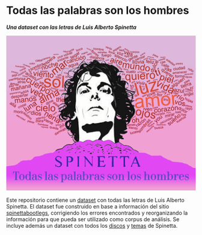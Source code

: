 
# Todas las palabras son los hombres

***Una dataset con las letras de Luis Alberto Spinetta***

![](figures/LAS_todaslaspalabras.png)

Este repositorio contiene un [dataset](corpus_LAS/letras.csv) con todas
las letras de Luis Alberto Spinetta. El dataset fue construido en base a
información del sitio
[spinettabootlegs](http://www.spinettabootlegs.com.ar/), corrigiendo los
errores encontrados y reorganizando la información para que pueda ser
utilizado como corpus de análisis. Se incluye además un dataset con
todos los [discos](corpus_LAS/discos.csv) y
[temas](corpus_LAS/temas.csv) de Spinetta.
